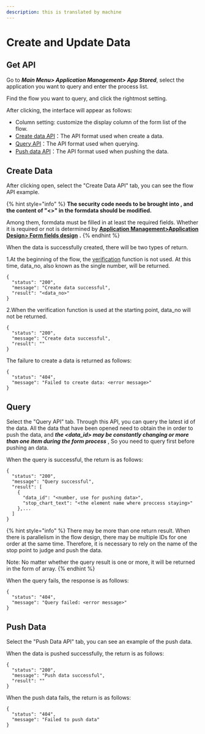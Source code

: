 ```yaml
---
description: this is translated by machine
---
```


# Create and Update Data

## Get API

Go to _**Main Menu> Application Management> App Stored**_, select the application you want to query and enter the process list.

Find the flow you want to query, and click the rightmost setting.

After clicking, the interface will appear as follows:

* Column setting: customize the display column of the form list of the flow.
* [Create data API](kuai-su-kai-chan-tui-chan.md#kai-chan)：The API format used when create a data.
* [Query API](kuai-su-kai-chan-tui-chan.md#cha-xun)：The API format used when querying.
* [Push data API](kuai-su-kai-chan-tui-chan.md#tui-chan)：The API format used when pushing the data.

## Create Data

After clicking open, select the "Create Data API" tab, you can see the flow API example.

{% hint style="info" %}
**The security code needs to be brought into , and the content of "<>" in the formdata should be modified.**

Among them, formdata must be filled in at least the required fields. Whether it is required or not is determined by [**Application Management>Application Design> Form fields design**](../5/6.md#xin-jian-bian-ji-liu-cheng-ye-mian-biao-chan-she-ji) **.**
{% endhint %}

When the data is successfully created, there will be two types of return.

1.At the beginning of the flow, the [verification](../5/6.md#kai-shi) function is not used. At this time, data\_no, also known as the single number, will be returned.

```
{
  "status": "200",
  "message": "Create data successful",
  "result": "<data_no>"
}
```

2.When the verification function is used at the starting point, data\_no will not be returned.

```
{
  "status": "200",
  "message": "Create data successful",
  "result": ""
}
```

The failure to create a data is returned as follows:

```
{
  "status": "404",
  "message": "Failed to create data: <error message>"
}
```

## Query

Select the "Query API" tab. Through this API, you can query the latest id of the data. All the data that have been opened need to obtain the in order to push the data, and _**the \<data\_id> may be constantly changing or more than one item during the form process**_ , So you need to query first before pushing an data.

When the query is successful, the return is as follows:

```
{
  "status": "200",
  "message": "Query successful",
  "result": [
    {
      "data_id": "<number, use for pushing data>",
      "stop_chart_text": "<the element name where proccess staying>"
    },...
  ]
}
```

{% hint style="info" %}
There may be more than one return result. When there is parallelism in the flow design, there may be multiple IDs for one order at the same time. Therefore, it is necessary to rely on the name of the stop point to judge and push the data.

Note: No matter whether the query result is one or more, it will be returned in the form of array.
{% endhint %}

When the query fails, the response is as follows:

```
{
  "status": "404",
  "message": "Query failed: <error message>"
}
```

## Push Data

Select the "Push Data API" tab, you can see an example of the push data.

When the data is pushed successfully, the return is as follows:

```
{
  "status": "200",
  "message": "Push data successful",
  "result": ""
}
```

When the push data fails, the return is as follows:

```
{
  "status": "404",
  "message": "Failed to push data"
}
```
